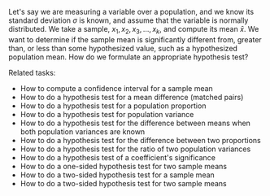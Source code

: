 
Let's say we are measuring a variable over a population, and we know its standard
deviation $\sigma$ is known, and assume that the variable is normally distributed.
We take a sample, $x_1, x_2, x_3, \ldots, x_k$, and compute its mean $\bar{x}$.
We want to determine if the sample mean is significantly different from,
greater than, or less than some hypothesized value, such as a hypothesized
population mean.  How do we formulate an appropriate hypothesis test?

Related tasks:

 * How to compute a confidence interval for a sample mean
 * How to do a hypothesis test for a mean difference (matched pairs)
 * How to do a hypothesis test for a population proportion
 * How to do a hypothesis test for population variance
 * How to do a hypothesis test for the difference between means when both population variances are known
 * How to do a hypothesis test for the difference between two proportions
 * How to do a hypothesis test for the ratio of two population variances
 * How to do a hypothesis test of a coefficient's significance
 * How to do a one-sided hypothesis test for two sample means
 * How to do a two-sided hypothesis test for a sample mean
 * How to do a two-sided hypothesis test for two sample means
